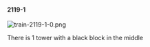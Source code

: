 #### 2119-1
![train-2119-1-0.png](https://github.com/lil-lab/nlvr/raw/master/nlvr/train/images/21/train-2119-1-0.png "train-2119-1-0.png")

There is 1 tower with a black block in the middle
